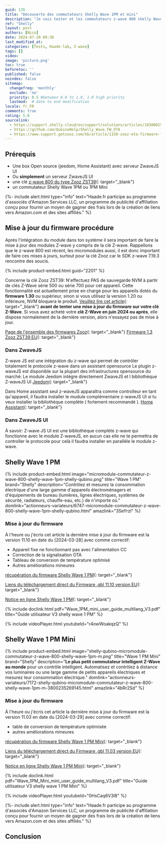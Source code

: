 ```yaml
---
guid: 135
title: "Découverte des commutateurs Shelly Wave 1PM et mini"
description: "Je vais tester et les commutateurs z-wave 800 shelly Wave 1PM et Wave 1PM mini et mettre en place des règles d'associations pour une communication en direct"
ref: "Shelly"
layout: post
authors: [Nico]
date: 2024-07-20 09:30
last_modified_at: 
categories: [Tests, Haade-lab, Z-wave]
tags: []
video: 
image: 'picture.png'
toc: true
beforetoc: ''
published: false
noindex: false
sitemap:
  changefreq: 'monthly'
  exclude: 'no'
  priority: 0.5 #between 0.0 to 1.0, 1.0 high priority
  lastmod:  # date to end modification
locale: fr_FR
comments: true
rating: 5.0
sourcelink:
  - https://support.shelly.cloud/en/support/solutions/articles/103000258471-shelly-qubino-wave-firmware-updates
  - https://github.com/QubinoHelp/Shelly_Wave_FW_OTA
  - https://www.support.getzooz.com/kb/article/1158-zooz-ota-firmware-files/
---
```

## Prérequis

- Une box Open source (jeedom, Home Assistant) avec serveur ZwaveJS UI
- Ou **simplement** un serveur ZwaveJS UI
- une clé [z-wave 800 du type Zooz ZST39](https://www.domadoo.fr/fr/box-domotique/7041-zooz-controleur-usb-z-wave-800-853478006391.html?domid=39){: target="_blank"}
- un commutateur Shelly Wave 1PM ou 1PM Mini

{%- include alert.html type="info" text="Haade.fr participe au programme d'associés d'Amazon Services LLC, un programme de publicité d'affiliation conçu pour fournir un moyen de gagner des frais lors de la création de liens vers Amazon.com et des sites affiliés." %}

## Mise à jour du firmware procédure

Après l'intégration du module dans ton système il sera important de faire la mise à jour des modules Z-wave y compris de la clé Z-wave. Rappellons que le z-wave 800 est récent, les micromodules aussi, il est donc important de faire ces mises à jours, surtout pour la clé Zooz car le SDK z-wave 7.19.3 rencontre des soucis.

{% include product-embed.html guid="2201" %}

Concerne la clé Zooz ZST39: N'effectuez PAS de sauvegarde NVM à partir de clés Z-Wave série 500 ou série 700 pour cet appareil. Cette fonctionnalité est actuellement prise en charge pour les appareils dotés du **firmware 1.30** ou supérieur, sinon si vous utilisez la version 1.20 ou inférieure, NVM bloquera le produit. [Veuillez lire cet article](https://www.support.getzooz.com/kb/article/1276-how-to-perform-an-otw-firmware-update-on-your-zst39-800-long-range-z-wave-stick/){: target="_blank"} **avant de tenter une mise à jour du firmware sur votre clé Z-Wave**. Si vous avez acheté votre **clé Z-Wave en juin 2024 ou après**, elle dispose normalement de la dernière version, alors n'essayez pas de mise à jour.

[Page de l'ensemble des firmwares Zooz](https://www.support.getzooz.com/kb/article/1158-zooz-ota-firmware-files/){: target="_blank"}
[Firmware 1.3 Zooz ZST39 EU](https://www.getzooz.com/firmware/ZST39_SDK_7.21.3_EU_V01R30.zip){: target="_blank"}

### Dans ZwaveJS
Z-wave JS est une intégration du z-wave qui permet de contrôler totalement le protocole z-wave dans un assistant opensource
Le plugin z-waveJS est disponible sur la plupart des infrastructures opensource du marché:
Le module Jeedom intègre directement ZwaveJS et l bibliothèque Z-waveJS UI
[Jeedom](https://market.jeedom.com/index.php?v=d&p=market&type=plugin&&name=z-wave){: target="_blank"}

Dans Home assistant seul z-waveJS apparaîtra comme controlleur en tant qu'appareil, il faudra installer le mudule complémentaire z-waveJS UI si tu veux installer la bibliothèque complète ( fortement recommandé ).
[Home Assistant](https://www.home-assistant.io/integrations/zwave_js/){: target="_blank"}

### Dans ZwaveJS UI

À savoir: Z-wave JS UI est une bibliothèque complète z-wave qui fonctionne avec le module Z-waveJS, en aucun cas elle ne te permettra de controller le protocole pour celà il faudra installer en parallèle le module z-wave.

## Shelly Wave 1 PM

{% include product-embed.html image="micromodule-commutateur-z-wave-800-shelly-wave-1pm-shelly-qubino.png" title="Wave 1 PM" brand="Shelly" description="Contrôlez et mesurez la consommation électrique d'une large gamme d'appareils électroménagers et d'équipements de bureau (lumières, lignes électriques, systèmes de sécurité, radiateurs, chauffe-eau, etc.) de n'importe où." domlink="actionneurs-variateurs/6747-micromodule-commutateur-z-wave-800-shelly-wave-1pm-shelly-qubino.html" amazlink="3SeYrzl" %}

### Mise à jour du firmware

À l'heure ou j'écris cet article la dernière mise à jour du firmware est la version 11.10 en date du [2024-03-28] avec comme correctif:

- Appareil fixe ne fonctionnant pas avec l'alimentation CC
- Correction de la signalisation OTA
- Tableau de conversion de température optimisé
- Autres améliorations mineures

[récupération du firmware Shelly Wave 1 PM](https://support.shelly.cloud/en/support/solutions/articles/103000258471-shelly-qubino-wave-firmware-updates#Shelly-Qubino-Wave-1PM){: target="_blank"}

[Liens du téléchargement direct du Firmware .gbl 11.10 version EU](https://github.com/QubinoHelp/Shelly_Wave_FW_OTA/raw/f7119fcb03bce348d3f47871485a1441439d536f/Wave_1PM/EU/Wave_1PM_800_EU_20240328_1238_QNSW-001P16EU_%5Bv11.10%5D_EB201890.gbl){: target="_blank"}

[Notice en ligne Shelly Wave 1 PM](https://kb.shelly.cloud/knowledge-base/wave-1pm){: target="_blank"}

{% include doclink.html pdf="Wave_1PM_mini_user_guide_multilang_V3.pdf" title="Guide utilisateur V3 shelly wave 1 PM" %}

{% include videoPlayer.html youtubeId="r4owWoakqzQ" %}

## Shelly Wave 1 PM Mini

{% include product-embed.html image="shelly-qubino-micromodule-commutateur-z-wave-800-shelly-wave-1pm-m.png" title="Wave 1 PM Mini" brand="Shelly" description="<b>Le plus petit commutateur intelligent Z-Wave au monde</b> pour un contrôle intelligent. Automatisez et contrôlez à distance vos luminaires ou une large gamme de petits appareils électriques et mesurez leur consommation électrique." domlink="actionneurs-variateurs/7172-shelly-qubino-micromodule-commutateur-z-wave-800-shelly-wave-1pm-m-3800235269145.html" amazlink="4bRr2Sd" %}

### Mise à jour du firmware

À l'heure ou j'écris cet article la dernière mise à jour du firmware est la version 11.03 en date du [2024-03-29] avec comme correctif:

- table de conversion de température optimisée
- autres améliorations mineures

[récupération du firmware Shelly Wave 1 PM Mini](https://support.shelly.cloud/en/support/solutions/articles/103000258471-shelly-qubino-wave-firmware-updates#Shelly-Qubino-Wave-1PM-Mini){: target="_blank"}

[Liens du téléchargement direct du Firmware .gbl 11.03 version EU](https://github.com/QubinoHelp/Shelly_Wave_FW_OTA/raw/8927d1afb0409a1b741e472c7b513befbb2203a9/Wave_1PM_Mini/EU/Wave_Mini_1PM_800_EU_20240403_1310_QMSW-0A1P8EU_%5Bv11.03%5D_9DD2F96C.gbl){: target="_blank"}

[Notice en ligne Shelly Wave 1 PM Mini](https://kb.shelly.cloud/knowledge-base/wave-1pm-mini){: target="_blank"}

{% include doclink.html pdf="Wave_1PM_Mini_mini_user_guide_multilang_V3.pdf" title="Guide utilisateur V3 shelly wave 1 PM Mini" %}

{% include videoPlayer.html youtubeId="0HsCaq6V3l8" %}

{%- include alert.html type="info" text="Haade.fr participe au programme d'associés d'Amazon Services LLC, un programme de publicité d'affiliation conçu pour fournir un moyen de gagner des frais lors de la création de liens vers Amazon.com et des sites affiliés." %}

## Conclusion
